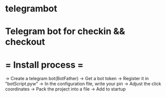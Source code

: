 # telegrambot
Telegram bot for checkin &amp;&amp; checkout 
===================
= Install process =
===================
-> Create a telegram bot(BotFather)
-> Get a bot token
-> Register it in "botScript.pyw"
-> In the configuration file, write your pin
-> Adjust the click coordinates
-> Pack the project into a file
-> Add to startup
